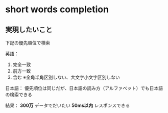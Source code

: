 # short words completion

## 実現したいこと

下記の優先順位で検索

英語：
1. 完全一致
2. 前方一致
3. 含む
※全角半角区別しない、大文字小文字区別しない

日本語：
優先順位は同じだが、日本語の読み方（アルファベット）でも日本語の検索できる

結果：
**300万** データでだいたい **50ms以内** レスポンスできる
